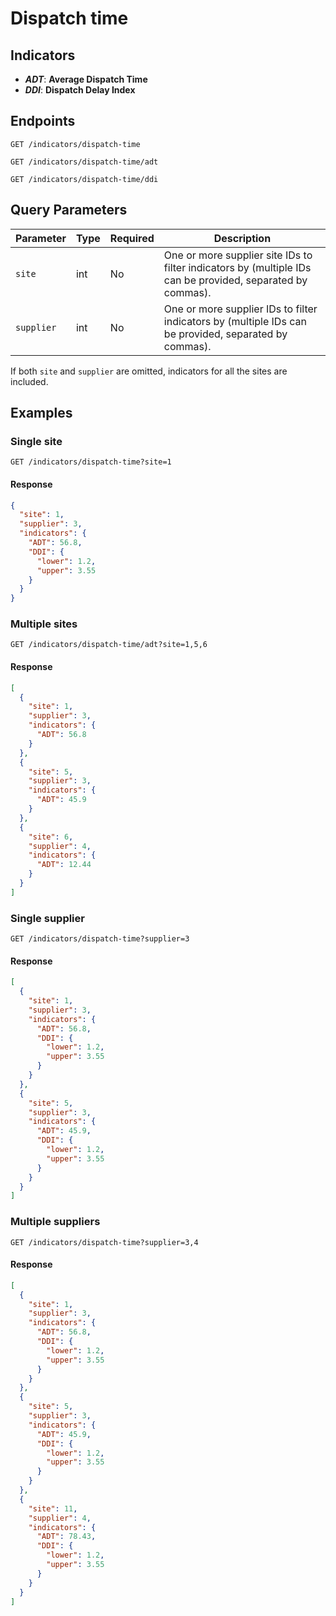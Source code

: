 # Dispatch time

## Indicators
- ***ADT***: **Average Dispatch Time**
- ***DDI***: **Dispatch Delay Index**

## Endpoints
<code>GET /indicators/dispatch-time</code>

<code>GET /indicators/dispatch-time/adt</code>

<code>GET /indicators/dispatch-time/ddi</code>

## Query Parameters

| Parameter  | Type | Required | Description                                                                                               |
|------------|------|----------|-----------------------------------------------------------------------------------------------------------|
| `site`     | int  | No       | One or more supplier site IDs to filter indicators by (multiple IDs can be provided, separated by commas). |
| `supplier` | int  | No       | One or more supplier IDs to filter indicators by (multiple IDs can be provided, separated by commas).      |

If both <code>site</code> and <code>supplier</code> are omitted, indicators for all the sites are included.


## Examples 

### Single site 

<code>GET /indicators/dispatch-time?site=1</code>

#### Response

```json
{
  "site": 1,
  "supplier": 3,
  "indicators": {
    "ADT": 56.8,
    "DDI": {
      "lower": 1.2,
      "upper": 3.55
    }
  }
}
```

### Multiple sites 

<code>GET /indicators/dispatch-time/adt?site=1,5,6</code>

#### Response

```json
[
  {
    "site": 1,
    "supplier": 3,
    "indicators": {
      "ADT": 56.8
    }
  },
  {
    "site": 5,
    "supplier": 3,
    "indicators": {
      "ADT": 45.9
    }
  },
  {
    "site": 6,
    "supplier": 4,
    "indicators": {
      "ADT": 12.44
    }
  }
]
```

### Single supplier 

<code>GET /indicators/dispatch-time?supplier=3</code>

#### Response

```json
[
  {
    "site": 1,
    "supplier": 3,
    "indicators": {
      "ADT": 56.8,
      "DDI": {
        "lower": 1.2,
        "upper": 3.55
      }
    }
  },
  {
    "site": 5,
    "supplier": 3,
    "indicators": {
      "ADT": 45.9,
      "DDI": {
        "lower": 1.2,
        "upper": 3.55
      }
    }
  }
]
```

### Multiple suppliers 

<code>GET /indicators/dispatch-time?supplier=3,4</code>

#### Response

```json
[
  {
    "site": 1,
    "supplier": 3,
    "indicators": {
      "ADT": 56.8,
      "DDI": {
        "lower": 1.2,
        "upper": 3.55
      }
    }
  },
  {
    "site": 5,
    "supplier": 3,
    "indicators": {
      "ADT": 45.9,
      "DDI": {
        "lower": 1.2,
        "upper": 3.55
      }
    }
  },
  {
    "site": 11,
    "supplier": 4,
    "indicators": {
      "ADT": 78.43,
      "DDI": {
        "lower": 1.2,
        "upper": 3.55
      }
    }
  }
]
```